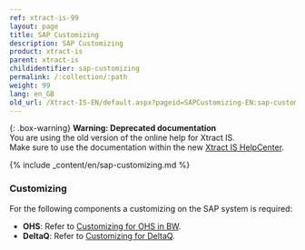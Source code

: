 ```yaml
---
ref: xtract-is-99
layout: page
title: SAP Customizing
description: SAP Customizing
product: xtract-is
parent: xtract-is
childidentifier: sap-customizing
permalink: /:collection/:path
weight: 99
lang: en_GB
old_url: /Xtract-IS-EN/default.aspx?pageid=SAPCustomizing-EN:sap-customizing-en
---
```


{: .box-warning}
**Warning: Deprecated documentation** <br>
You are using the old version of the online help for Xtract IS.<br>
Make sure to use the documentation within the new [Xtract IS HelpCenter](https://helpcenter.theobald-software.com/xtract-is/documentation/introduction/).


{% include _content/en/sap-customizing.md %}

### Customizing
For the following components a customizing on the SAP system is required: 

- **OHS**: Refer to [Customizing for OHS in BW](./sap-customizing/preparation-for-ohs-in-bw).
- **DeltaQ**: Refer to [Customizing for DeltaQ](./sap-customizing/customizing-for-deltaq).
